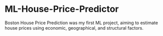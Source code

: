 # ML-House-Price-Predictor
Boston House Price Prediction was my first ML project, aiming to estimate house prices using economic, geographical, and structural factors. 
